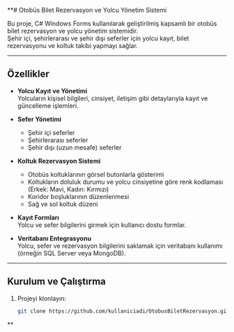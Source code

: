 **# Otobüs Bilet Rezervasyon ve Yolcu Yönetim Sistemi

Bu proje, C# Windows Forms kullanılarak geliştirilmiş kapsamlı bir otobüs bilet rezervasyon ve yolcu yönetim sistemidir.  
Şehir içi, şehirlerarası ve şehir dışı seferler için yolcu kayıt, bilet rezervasyonu ve koltuk takibi yapmayı sağlar.

---

## Özellikler

- **Yolcu Kayıt ve Yönetimi**  
  Yolcuların kişisel bilgileri, cinsiyet, iletişim gibi detaylarıyla kayıt ve güncelleme işlemleri.

- **Sefer Yönetimi**  
  - Şehir içi seferler  
  - Şehirlerarası seferler  
  - Şehir dışı (uzun mesafe) seferler  

- **Koltuk Rezervasyon Sistemi**  
  - Otobüs koltuklarının görsel butonlarla gösterimi  
  - Koltukların doluluk durumu ve yolcu cinsiyetine göre renk kodlaması (Erkek: Mavi, Kadın: Kırmızı)  
  - Koridor boşluklarının düzenlenmesi  
  - Sağ ve sol koltuk düzeni  

- **Kayıt Formları**  
  Yolcu ve sefer bilgilerini girmek için kullanıcı dostu formlar.

- **Veritabanı Entegrasyonu**  
  Yolcu, sefer ve rezervasyon bilgilerini saklamak için veritabanı kullanımı (örneğin SQL Server veya MongoDB).

---

## Kurulum ve Çalıştırma

1. Projeyi klonlayın:  
   ```bash
   git clone https://github.com/kullaniciadi/OtobusBiletRezervasyon.git
**
